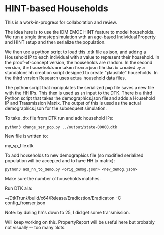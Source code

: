 # HINT-based Households

This is a work-in-progress for collaboration and review.

The idea here is to use the IDM EMOD HINT feature to model households. We run a single timestep simulation with an age-based Individual Property and HINT setup and then serialize the population.

We then use a python script to load this .dtk file as json, and adding a Household IP to each individual with a value to represent their household. In the proof-of-concept version, the households are random. In the second version, the households are taken from a json file that is created by a standalone hh creation script designed to create "plausible" households. In the third version Research uses actual household data files.

The python script that manipulates the serialized pop file saves a new file with the HH IPs. This then is used as an input to the DTK. There is a third Python script that takes the demographics.json file and adds a Household IP and Transmission Matrix. The output of this is used as the actual demographics.json for the subsequent simulation.

To take .dtk file from DTK run and add household IPs:

```
python3 change_ser_pop.py ../output/state-00000.dtk
```

New file is written to:

my_sp_file.dtk

To add households to new demographics file (so modified serialized population will be accepted and to have HH tx matrix):

```
python3 add_hh_to_demo.py <orig_demog.json> <new_demog.json>

```

Make sure the number of households matches.


Run DTK a la:

~/DtkTrunk/build/x64/Release/Eradication/Eradication -C config_fromser.json 

Note: by dialing hh's down to 25, I did get some transmission.

Will keep working on this. PropertyReport will be useful here but probably not visually -- too many plots.
